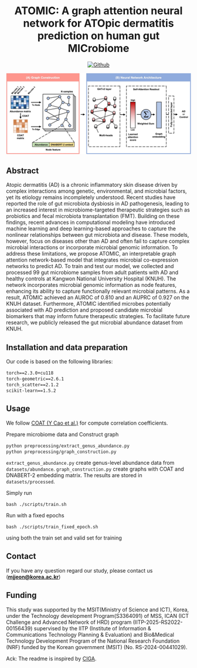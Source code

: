 
<h1 align="center">ATOMIC: A graph attention neural network for ATOpic dermatitis prediction on human gut MICrobiome</h1>
<p align="center">
<!--     <a href="https://journals.plos.org/ploscompbiol/"> <img alt="License" src="https://img.shields.io/static/v1?label=Pub&message=ploscompbiol%2725&color=blue"> </a> -->
    <a href="https://github.com/KU-MedAI/ATOMIC"><img src="https://img.shields.io/badge/-Github-grey?logo=github" alt="Github"></a>
</p>

![The proposed model](img/overview.png)

## Abstract
Atopic dermatitis (AD) is a chronic inflammatory skin disease driven by complex interactions among genetic, environmental, and microbial factors, yet its etiology remains incompletely understood. Recent studies have reported the role of gut microbiota dysbiosis in AD pathogenesis, leading to an increased interest in microbiome-targeted therapeutic strategies such as probiotics and fecal microbiota transplantation (FMT). Building on these findings, recent advances in computational modeling have introduced machine learning and deep learning-based approaches to capture the nonlinear relationships between gut microbiota and disease. These models, however, focus on diseases other than AD and often fail to capture complex microbial interactions or incorporate microbial genomic information. To address these limitations, we propose ATOMIC, an interpretable graph attention network-based model that integrates microbial co-expression networks to predict AD. To train and test our model, we collected and processed 99 gut microbiome samples from adult patients with AD and healthy controls at Kangwon National University Hospital (KNUH). The network incorporates microbial genomic information as node features, enhancing its ability to capture functionally relevant microbial patterns. As a result, ATOMIC achieved an AUROC of 0.810 and an AUPRC of 0.927 on the KNUH dataset. Furthermore, ATOMIC identified microbes potentially associated with AD prediction and proposed candidate microbial biomarkers that may inform future therapeutic strategies. To facilitate future research, we publicly released the gut microbial abundance dataset from KNUH.

## Installation and data preparation
Our code is based on the following libraries:

```
torch==2.3.0+cu118
torch-geometric==2.6.1
torch_scatter==2.1.2
scikit-learn==1.5.2
```

## Usage
We follow [COAT (Y Cao et al.)](https://github.com/yuanpeicao/COAT) for compute correlation coefficients.

Prepare microbiome data and Construct graph
```
python preprocessing/extract_genus_abundance.py
python preprocessing/graph_construction.py
```
<code>extract_genus_abundance.py</code> create genus-level abundance data from <code>datasets/abundance</code>.
<code>graph_construction.py</code> create graphs with COAT and DNABERT-2 embedding matrix.
The results are stored in <code>datasets/processed</code>.

Simply run 
```
bash ./scripts/train.sh
```
Run with a fixed epochs
```
bash ./scripts/train_fixed_epoch.sh
```
using both the train set and valid set for training

## Contact
If you have any question regard our study, please contact us (**mjjeon@korea.ac.kr**)

## Funding
This study was supported by the MSIT(Ministry of Science and ICT), Korea, under the Technology development Program(S3364091) of MSS, ICAN (ICT Challenge and Advanced Network of HRD) program (IITP-2025-RS2022-00156439) supervised by the IITP (Institute of Information & Communications Technology Planning & Evaluation) and Bio&Medical Technology Development Program of the National Research Foundation (NRF) funded by the Korean government (MSIT) (No. RS-2024-00441029).

Ack: The readme is inspired by [CIGA](https://github.com/LFhase/CIGA).
